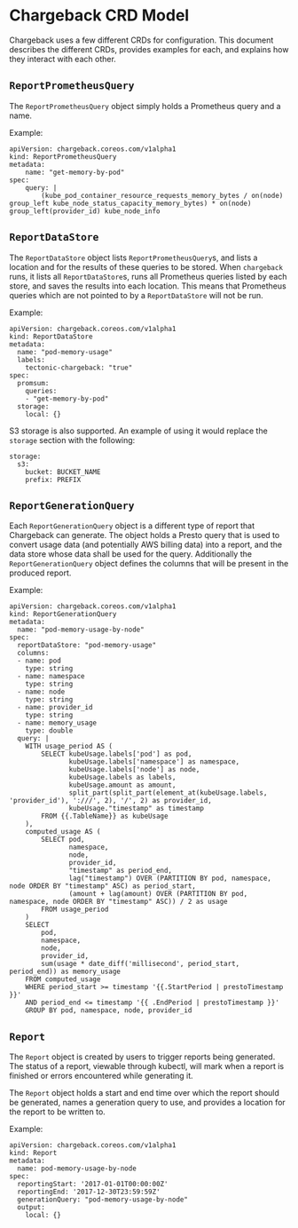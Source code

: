 # Chargeback CRD Model

Chargeback uses a few different CRDs for configuration. This document describes
the different CRDs, provides examples for each, and explains how they interact
with each other.

## `ReportPrometheusQuery`

The `ReportPrometheusQuery` object simply holds a Prometheus query and a name.

Example:

```
apiVersion: chargeback.coreos.com/v1alpha1
kind: ReportPrometheusQuery
metadata:
    name: "get-memory-by-pod"
spec:
    query: |
        (kube_pod_container_resource_requests_memory_bytes / on(node) group_left kube_node_status_capacity_memory_bytes) * on(node) group_left(provider_id) kube_node_info
```

## `ReportDataStore`

The `ReportDataStore` object lists `ReportPrometheusQuery`s, and lists a
location and for the results of these queries to be stored. When `chargeback`
runs, it lists all `ReportDataStore`s, runs all Prometheus queries listed by
each store, and saves the results into each location. This means that Prometheus
queries which are not pointed to by a `ReportDataStore` will not be run.

Example:
```
apiVersion: chargeback.coreos.com/v1alpha1
kind: ReportDataStore
metadata:
  name: "pod-memory-usage"
  labels:
    tectonic-chargeback: "true"
spec:
  promsum:
    queries:
    - "get-memory-by-pod"
  storage:
    local: {}
```

S3 storage is also supported. An example of using it would replace the `storage`
section with the following:

```
storage:
  s3:
    bucket: BUCKET_NAME
    prefix: PREFIX
```

## `ReportGenerationQuery`

Each `ReportGenerationQuery` object is a different type of report that
Chargeback can generate. The object holds a Presto query that is used to convert
usage data (and potentially AWS billing data) into a report, and the data store
whose data shall be used for the query. Additionally the `ReportGenerationQuery`
object defines the columns that will be present in the produced report.

Example:

```
apiVersion: chargeback.coreos.com/v1alpha1
kind: ReportGenerationQuery
metadata:
  name: "pod-memory-usage-by-node"
spec:
  reportDataStore: "pod-memory-usage"
  columns:
  - name: pod
    type: string
  - name: namespace
    type: string
  - name: node
    type: string
  - name: provider_id
    type: string
  - name: memory_usage
    type: double
  query: |
    WITH usage_period AS (
        SELECT kubeUsage.labels['pod'] as pod,
               kubeUsage.labels['namespace'] as namespace,
               kubeUsage.labels['node'] as node,
               kubeUsage.labels as labels,
               kubeUsage.amount as amount,
               split_part(split_part(element_at(kubeUsage.labels, 'provider_id'), ':///', 2), '/', 2) as provider_id,
               kubeUsage."timestamp" as timestamp
        FROM {{.TableName}} as kubeUsage
    ),
    computed_usage AS (
        SELECT pod,
               namespace,
               node,
               provider_id,
               "timestamp" as period_end,
               lag("timestamp") OVER (PARTITION BY pod, namespace, node ORDER BY "timestamp" ASC) as period_start,
               (amount + lag(amount) OVER (PARTITION BY pod, namespace, node ORDER BY "timestamp" ASC)) / 2 as usage
        FROM usage_period
    )
    SELECT
        pod,
        namespace,
        node,
        provider_id,
        sum(usage * date_diff('millisecond', period_start, period_end)) as memory_usage
    FROM computed_usage
    WHERE period_start >= timestamp '{{.StartPeriod | prestoTimestamp }}'
    AND period_end <= timestamp '{{ .EndPeriod | prestoTimestamp }}'
    GROUP BY pod, namespace, node, provider_id
```

## `Report`

The `Report` object is created by users to trigger reports being generated. The
status of a report, viewable through kubectl, will mark when a report is
finished or errors encountered while generating it.

The `Report` object holds a start and end time over which the report should be
generated, names a generation query to use, and provides a location for the
report to be written to.

Example:

```
apiVersion: chargeback.coreos.com/v1alpha1
kind: Report
metadata:
  name: pod-memory-usage-by-node
spec:
  reportingStart: '2017-01-01T00:00:00Z'
  reportingEnd: '2017-12-30T23:59:59Z'
  generationQuery: "pod-memory-usage-by-node"
  output:
    local: {}
```

